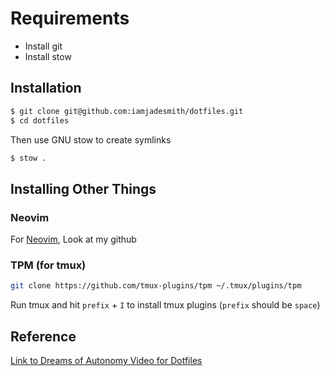 # Requirements

- Install git
- Install stow

## Installation

```bash
$ git clone git@github.com:iamjadesmith/dotfiles.git
$ cd dotfiles
```

Then use GNU stow to create symlinks

```bash
$ stow .
```

## Installing Other Things

### Neovim

For [Neovim](https://github.com/iamjadesmith/neovim), Look at my github

### TPM (for tmux)

```bash
git clone https://github.com/tmux-plugins/tpm ~/.tmux/plugins/tpm
```

Run tmux and hit `prefix` + `I` to install tmux plugins (`prefix` should be `space`)

## Reference

[Link to Dreams of Autonomy Video for Dotfiles](https://www.youtube.com/watch?v=y6XCebnB9gs)
